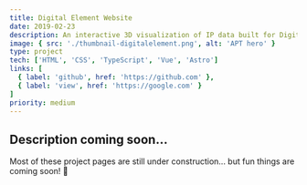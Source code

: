 ```yaml
---
title: Digital Element Website
date: 2019-02-23
description: An interactive 3D visualization of IP data built for Digital Element’s website.
image: { src: './thumbnail-digitalelement.png', alt: 'APT hero' }
type: project
tech: ['HTML', 'CSS', 'TypeScript', 'Vue', 'Astro']
links: [
  { label: 'github', href: 'https://github.com' },
  { label: 'view', href: 'https://google.com' }
]
priority: medium
---
```


## Description coming soon...

Most of these project pages are still under construction... but fun things are coming soon! 👀